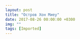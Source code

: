 ```yaml
---
layout: post
title: "Остров Хон Миеу"
date: 2017-08-26 00:00:00 +0300
img: ""
tags: [Imported]
---
```


